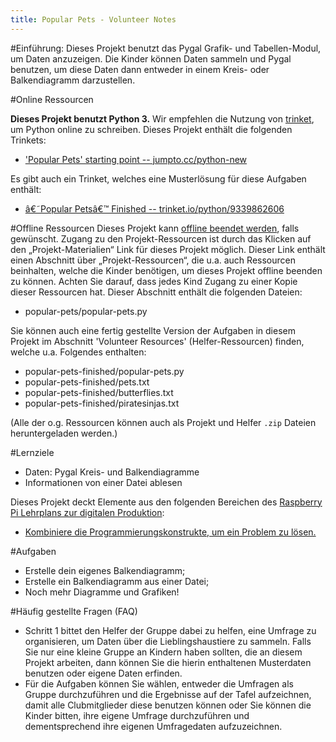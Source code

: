 ```yaml
---
title: Popular Pets - Volunteer Notes
---
```


#Einführung:
Dieses Projekt benutzt das Pygal Grafik- und Tabellen-Modul, um Daten anzuzeigen. Die Kinder können Daten sammeln und Pygal benutzen, um diese Daten dann entweder in einem Kreis- oder Balkendiagramm darzustellen.  

#Online Ressourcen

__Dieses Projekt benutzt Python 3.__ Wir empfehlen die Nutzung von [trinket](https://trinket.io/), um Python online zu schreiben. Dieses Projekt enthält die folgenden Trinkets:

+ ['Popular Pets' starting point -- jumpto.cc/python-new](http://jumpto.cc/python-new)

Es gibt auch ein Trinket, welches eine Musterlösung für diese Aufgaben enthält:

+ [â€˜Popular Petsâ€™ Finished -- trinket.io/python/9339862606](https://trinket.io/python/9339862606)

#Offline Ressourcen
Dieses Projekt kann [offline beendet werden](https://www.codeclubprojects.org/en-GB/resources/python-working-offline/), falls gewünscht. Zugang zu den Projekt-Ressourcen ist durch das Klicken auf den „Projekt-Materialien“ Link für dieses Projekt möglich. Dieser Link enthält einen Abschnitt über „Projekt-Ressourcen“, die u.a. auch Ressourcen beinhalten, welche die Kinder benötigen, um dieses Projekt offline beenden zu können. Achten Sie darauf, dass jedes Kind Zugang zu einer Kopie dieser Ressourcen hat. Dieser Abschnitt enthält die folgenden Dateien:

+ popular-pets/popular-pets.py

Sie können auch eine fertig gestellte Version der Aufgaben in diesem Projekt im Abschnitt 'Volunteer Resources' (Helfer-Ressourcen) finden, welche u.a. Folgendes enthalten:

+ popular-pets-finished/popular-pets.py
+ popular-pets-finished/pets.txt
+ popular-pets-finished/butterflies.txt
+ popular-pets-finished/piratesinjas.txt

(Alle der o.g. Ressourcen können auch als Projekt und Helfer `.zip` Dateien heruntergeladen werden.)

#Lernziele
+ Daten: Pygal Kreis- und Balkendiagramme
+ Informationen von einer Datei ablesen

Dieses Projekt deckt Elemente aus den folgenden Bereichen des [Raspberry Pi Lehrplans zur digitalen Produktion](http://rpf.io/curriculum):

+ [Kombiniere die Programmierungskonstrukte, um ein Problem zu lösen.](https://www.raspberrypi.org/curriculum/programming/builder)

#Aufgaben
+ Erstelle dein eigenes Balkendiagramm;
+ Erstelle ein Balkendiagramm aus einer Datei;
+ Noch mehr Diagramme und Grafiken!

#Häufig gestellte Fragen (FAQ)
+ Schritt 1 bittet den Helfer der Gruppe dabei zu helfen, eine Umfrage zu organisieren, um Daten über die Lieblingshaustiere zu sammeln. Falls Sie nur eine kleine Gruppe an Kindern haben sollten, die an diesem Projekt arbeiten, dann können Sie die hierin enthaltenen Musterdaten benutzen oder eigene Daten erfinden. 
+ Für die Aufgaben können Sie wählen, entweder die Umfragen als Gruppe durchzuführen und die Ergebnisse auf der Tafel aufzeichnen, damit alle Clubmitglieder diese benutzen können oder Sie können die Kinder bitten, ihre eigene Umfrage durchzuführen und dementsprechend ihre eigenen Umfragedaten aufzuzeichnen. 

